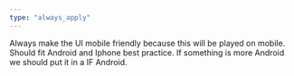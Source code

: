 ```yaml
---
type: "always_apply"
---
```


Always make the UI mobile friendly because this will be played on mobile.
Should fit Android and Iphone best practice. If something is more Android we should put it in a IF Android.